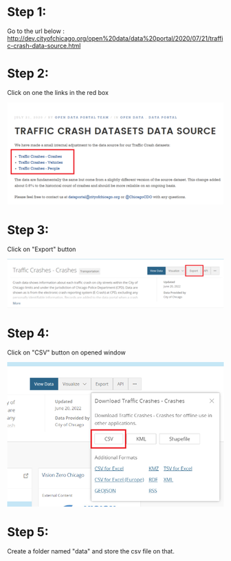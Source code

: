 # Step 1:
Go to the url below :
http://dev.cityofchicago.org/open%20data/data%20portal/2020/07/21/traffic-crash-data-source.html

# Step 2:
Click on one the links in the red box

<p align="center">
<img src="assets/img.png">
</p>

# Step 3:
Click on "Export" button
<p align="center">
<img src="assets/img_1.png">
</p>

# Step 4:
Click on "CSV" button on opened window
<p align="center">
<img src="assets/img_2.png">
</p>

# Step 5: 
Create a folder named "data" and store the csv file on that.  